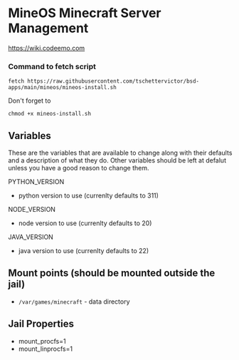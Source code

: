 # MineOS Minecraft Server Management
https://wiki.codeemo.com

### Command to fetch script
```
fetch https://raw.githubusercontent.com/tschettervictor/bsd-apps/main/mineos/mineos-install.sh
```

Don't forget to
```
chmod +x mineos-install.sh
```

## Variables
These are the variables that are available to change along with their defaults and a description of what they do. Other variables should be left at defalut unless you have a good reason to change them.

PYTHON_VERSION
- python version to use (currenlty defaults to 311)

NODE_VERSION
- node version to use (currenlty defaults to 20)

JAVA_VERSION
- java version to use (currenlty defaults to 22)

## Mount points (should be mounted outside the jail)
- `/var/games/minecraft` - data directory

## Jail Properties
- mount_procfs=1
- mount_linprocfs=1
